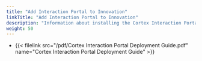 ```yaml
---
title: "Add Interaction Portal to Innovation"
linkTitle: "Add Interaction Portal to Innovation"
description: "Information about installing the Cortex Interaction Portal for Innovation."
weight: 50
---
```


* {{< filelink src="/pdf/Cortex Interaction Portal Deployment Guide.pdf" name="Cortex Interaction Portal Deployment Guide" >}}
